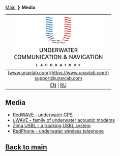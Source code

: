 [Main](/README.md) ❯ **Media**

| ![logo](/documentation/sm_logo.png) |
| :---: |
| [www.unavlab.com](https://www.unavlab.com/) <br/> [support@unavlab.com](mailto:support@unavlab.com) |
| [EN](media_videos_en.md) \| [RU](media_videos_ru.md) |

## Media

* [RedWAVE - underwater GPS](/documentation/EN/RedWAVE/media.md)
* [uWAVE - family of underwater acoustic modems](/documentation/EN/uWAVE/media.md)
* [Zima USBL - a tracking USBL system](/documentation/EN/Zima/media.md)
* [RedPhone - underwater wireless telephone](/documentation/EN/RedPhone/media.md)

## [Back to main](README.md)
